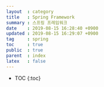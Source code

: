 ```yaml
---
layout  : category
title   : Spring Framework
summary : 스프링 프레임워크
date    : 2019-08-15 16:28:40 +0900
updated : 2019-08-15 16:29:07 +0900
tag     : spring
toc     : true
public  : true
parent  : index
latex   : false
---
```

* TOC
{:toc}

# 
